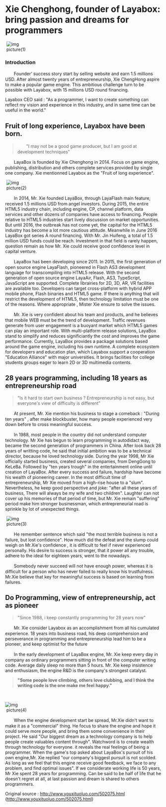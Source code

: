 # Xie Chenghong, founder of Layabox: bring passion and dreams for programmers

​	  ![img](img/1.jpg)<br/>
​	 picture(1)
### Introduction

　　Founder' success story start by selling website and earn 1.5 millions USD. After almost twenty years of entrepreneurship, Xie ChengHong  aspire to make a popular  game engine. This ambitious challenge turn to be possible with Layabox, with 15 millions USD round financing.

Layabox CEO said : "As a programmer, I want to create something can reflect my vision and experience in this industry, and in same time can be useful in the world."



## Fruit of long experience,  Layabox have been born.

> 　　"I may not be a good game producer, but I am good  at development techniques"
>



　　LayaBox is founded by Xie Chenghong in 2014. Focus on game engine, publishing,  distribution and others complete services provided by single one company.  Xie mentionned Layabox as the "Fruit of long experience".

​	![img](img/2.jpg)<br/>
​	 picture(2)

　　In 2014, Mr. Xie founded LayaBox, through LayaFlash main feature, received 1.5 millions USD from angel investors.  During 2015,  the entire HTML5 industry chain, including engine, CP, channel platform, data services and other dozens of companies have access to financing. People relative to HTML5 industries start lively discussion on market opportunities. But until 2016, the outbreak has not come yet, the capital for the HTML5 industry has become a lot more cautious attitude. Meanwhile in June 2016 LayaBox got  series A round financing. With Mr. Jin Huifeng, a total of 1.5 million USD funds could be reach. Investment in that field is rarely happen, question remain as how Mr. Xie could receive good confidence level in capital venture.



　　LayaBox has been developing since 2011. In 2015, the first generation of open source engine LayaFlash, pioneered in Flash AS3 development language for transcompiling into HTML5 release. With the second generation of open source engine LayaAir, Flash, AS3, TypeScript, JavaScript are supported. Complete librairies for 2D, 3D, AR, VR facilities are available too. Developers can target cross-platform with hybrid APP mobile phone, Flash binaries and HTML5 game. If there is anything that will restrict the development of HTML5, then technology limitation must be one of the reasons. Where appropriate , Mister Xie ensure to solve the issues.



　　Mr. Xie is very confident about his team and products, and he believes that mobile WEB must be the trend of development. Traffic revenues generate from user engagement is a buoyant market which HTML5 games can play an important role. With multi-platform release solutions, LayaBox stand to simplify and reduces significiantly the cost and improves the game performance. Currently,  LayaBox provides a package solutions based around the game engine, including his own runtime. A complete ecosystem for developers and education plan, which Layabox support a cooperation "Education Alliance" with major universities. It brings facilities for college students groups eager to learn 2D or 3D multimedia contents.





## 28 years programming, including 18 years as entrepreneurship road

> "Is it hard to start own business ?  Entrepreneurship is not easy, but everyone's view of difficulty is different"
>



　　At present, Mr. Xie mention his business to stage a comeback : "During ten years" , after make blockbuster,  how many people experienced very down before to cross meaningful success.

　　In 1988, most people in the country did not understand computer technology. Mr Xie has begun to learn programming in autodidact way, became the second generation of programmers in China. After look back 28 years of writting code, he said that initial ambition was to be a technical director, because he loved technology side. During the year 1998, Mr Xie officially started business, created several companies, from DengGong to KeLeBa. Followed by "ten years trough" in the entertainment online until creation of LayaBox. After every success and failure, hardship have become his wealth of pioneering career. In the most difficult time of entrepreneurship, Mr Xie moved from a high-rise house to a "slum". Nevertheless, he keep good perspective and joke: "after all these years of business, There will always be my wife and two children". Laughter can not cover up his memories of that period of time, but Mr. Xie remain "suffering" period make him  stronger businessman, which entrepreneurial road is sprinkle by lot of unexpected things.

​	![img](img/3.jpg)<br/>
​	 picture(3)



　　He remember sentence which said "the most terrible business is not a failure, but lost confidence". How much did the defeat and the slump could weigh on Mr.Xie's confidence , it is difficult to feel if never experienced personally. His desire to success is stronger, that it power all any  trouble, adhere to the ideal for eighteen years, went to the nowadays.

　　Somebody never succeed will not have enough power, whereas it is difficult for a person who has never failed to really know his trustfulness. Mr.Xie believe that key for meaningful success is based on learning from failures.



## Do Programming, view of entrepreneurship, act as pioneer

> "Since 1988, i keep constantly programming for 28 years now"
>



　　Mr. Xie consider Layabox as an accomplishment from all his cumulated experience. 18 years into business road, his deep comprehension and perseverance in programming and entrepreneurship lead him to be a pioneer, and keep optimist for the future

　　In the early development of LayaBox engine, Mr. Xie keep every day in company as ordinary programmers sitting in front of the computer writing code. Average daily sleep no more than 5 hours. Mr. Xie keep insistence and enthusiasm,  the engine R&D is the company's strongest catalyst.

> **"Some people love climbing, others love clubbing, and I think the writing code is the one make me feel happy."**
>

​	

![img](img/4.jpg)<br/>
​	 picture(4)



　　When the engine development start be spread, Mr.Xie didn't want to make it as a "commercial" thing. He focus to share the engine and hope it could serve more people, and bring them some convenience in their project. He said "Our biggest dream as a technology company is to help people create valuables content through". Watchword is to create wealth through technology for everyone. it reveals the real feelings of being a programmer. When the game's top asked about LayaBox's pursuit of his own engine,Mr. Xie replied "our company's biggest pursuit is not scolded. As long as we feel that this engine receive good feedback, we face to any problem, and find optimal issues". If we considerate working life is 50 years, Mr Xie spent 28 years for programming. Can be said to be half of life that he doesn't regret at all, at last passion and dream is shared to others programmers.



Original source : http://www.youxituoluo.com/502075.html (http://www.youxituoluo.com/502075.html)
